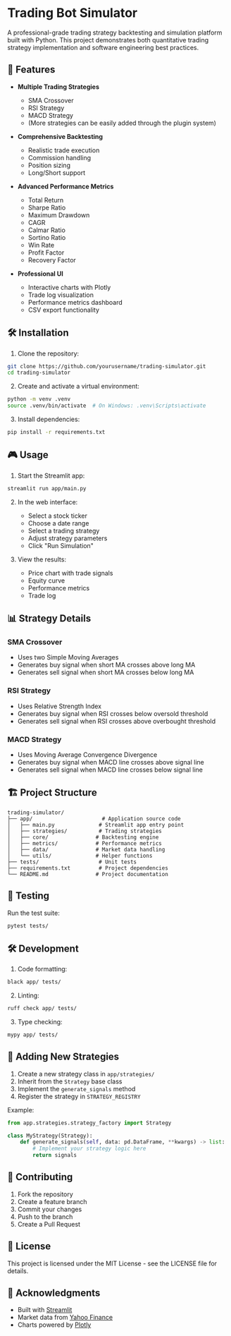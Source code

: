 # Trading Bot Simulator

A professional-grade trading strategy backtesting and simulation platform built with Python. This project demonstrates both quantitative trading strategy implementation and software engineering best practices.

## 🚀 Features

- **Multiple Trading Strategies**
  - SMA Crossover
  - RSI Strategy
  - MACD Strategy
  - (More strategies can be easily added through the plugin system)

- **Comprehensive Backtesting**
  - Realistic trade execution
  - Commission handling
  - Position sizing
  - Long/Short support

- **Advanced Performance Metrics**
  - Total Return
  - Sharpe Ratio
  - Maximum Drawdown
  - CAGR
  - Calmar Ratio
  - Sortino Ratio
  - Win Rate
  - Profit Factor
  - Recovery Factor

- **Professional UI**
  - Interactive charts with Plotly
  - Trade log visualization
  - Performance metrics dashboard
  - CSV export functionality

## 🛠️ Installation

1. Clone the repository:
```bash
git clone https://github.com/yourusername/trading-simulator.git
cd trading-simulator
```

2. Create and activate a virtual environment:
```bash
python -m venv .venv
source .venv/bin/activate  # On Windows: .venv\Scripts\activate
```

3. Install dependencies:
```bash
pip install -r requirements.txt
```

## 🎮 Usage

1. Start the Streamlit app:
```bash
streamlit run app/main.py
```

2. In the web interface:
   - Select a stock ticker
   - Choose a date range
   - Select a trading strategy
   - Adjust strategy parameters
   - Click "Run Simulation"

3. View the results:
   - Price chart with trade signals
   - Equity curve
   - Performance metrics
   - Trade log

## 📊 Strategy Details

### SMA Crossover
- Uses two Simple Moving Averages
- Generates buy signal when short MA crosses above long MA
- Generates sell signal when short MA crosses below long MA

### RSI Strategy
- Uses Relative Strength Index
- Generates buy signal when RSI crosses below oversold threshold
- Generates sell signal when RSI crosses above overbought threshold

### MACD Strategy
- Uses Moving Average Convergence Divergence
- Generates buy signal when MACD line crosses above signal line
- Generates sell signal when MACD line crosses below signal line

## 🏗️ Project Structure

```
trading-simulator/
├── app/                      # Application source code
│   ├── main.py              # Streamlit app entry point
│   ├── strategies/          # Trading strategies
│   ├── core/               # Backtesting engine
│   ├── metrics/            # Performance metrics
│   ├── data/               # Market data handling
│   └── utils/              # Helper functions
├── tests/                   # Unit tests
├── requirements.txt         # Project dependencies
└── README.md               # Project documentation
```

## 🧪 Testing

Run the test suite:
```bash
pytest tests/
```

## 🛠️ Development

1. Code formatting:
```bash
black app/ tests/
```

2. Linting:
```bash
ruff check app/ tests/
```

3. Type checking:
```bash
mypy app/ tests/
```

## 📝 Adding New Strategies

1. Create a new strategy class in `app/strategies/`
2. Inherit from the `Strategy` base class
3. Implement the `generate_signals` method
4. Register the strategy in `STRATEGY_REGISTRY`

Example:
```python
from app.strategies.strategy_factory import Strategy

class MyStrategy(Strategy):
    def generate_signals(self, data: pd.DataFrame, **kwargs) -> list:
        # Implement your strategy logic here
        return signals
```

## 🤝 Contributing

1. Fork the repository
2. Create a feature branch
3. Commit your changes
4. Push to the branch
5. Create a Pull Request

## 📄 License

This project is licensed under the MIT License - see the LICENSE file for details.

## 🙏 Acknowledgments

- Built with [Streamlit](https://streamlit.io/)
- Market data from [Yahoo Finance](https://finance.yahoo.com/)
- Charts powered by [Plotly](https://plotly.com/)
